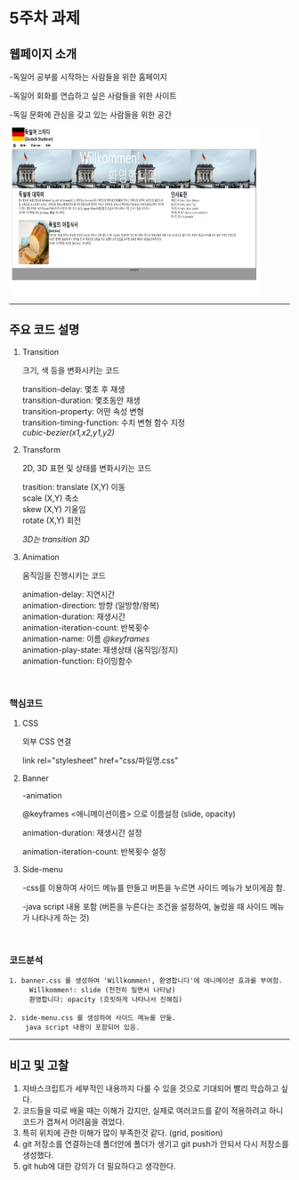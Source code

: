 # 5주차 과제 

## 웹페이지 소개
-독일어 공부를 시작하는 사람들을 위한 홈페이지

-독일어 회화를 연습하고 싶은 사람들을 위한 사이트

-독일 문화에 관심을 갖고 있는 사람들을 위한 공간

<img src="./images/05.png" width="450px" height="300px" title="홈페이지" alt="홈페이지 home 사진"></img><br/>

--------------------------------
## 주요 코드 설명

1. Transition

    크기, 색 등을 변화시키는 코드

    transition-delay: 몇초 후 재생 <br/>
    transition-duration: 몇초동안 재생 <br/>
    transition-property: 어떤 속성 변형 <br/>
    transition-timing-function: 수치 변형 함수 지정 <br/>
         *cubic-bezier(x1,x2,y1,y2)*

2. Transform

    2D, 3D 표현 및 상태를 변화시키는 코드

    trasition: translate (X,Y) 이동 <br/>
               scale (X,Y) 축소 <br/>
               skew (X,Y) 기울임 <br/>
               rotate (X,Y) 회전 <br/>

    *3D는 transition 3D*



3. Animation

    움직임을 진행시키는 코드

    animation-delay: 지연시간 <br/>
    animation-direction: 방향 (일방향/왕복) <br/>
    animation-duration: 재생시간 <br/>
    animation-iteration-count: 반복횟수 <br/>
    animation-name: 이름 *@keyframes* <br/>
    animation-play-state: 재생상태 (움직임/정지) <br/>
    animation-function: 타이밍함수 <br/>


<br/>

### 핵심코드

1. CSS 

    외부 CSS 연결

    link rel="stylesheet" href="css/파일명.css"

2. Banner
    
    -animation

    @keyframes <애니메이션이름> 으로 이름설정 (slide, opacity)

    animation-duration: 재생시간 설정
    
    animation-iteration-count: 반복횟수 설정


3. Side-menu

    -css를 이용하여 사이드 메뉴를 만들고 버튼을 누르면 사이드 메뉴가 보이게끔 함.

    -java script 내용 포함
    (버튼을 누른다는 조건을 설정하여, 눌렀을 때 사이드 메뉴가 나타나게 하는 것)


<br/>

### 코드분석

    1. banner.css 를 생성하여 'Willkommen!, 환영합니다'에 애니메이션 효과를 부여함. 
         Willkommen!: slide (천천히 밀면서 나타남)
         환영합니다: opacity (흐릿하게 나타나서 진해짐)

    2. side-menu.css 를 생성하여 사이드 메뉴를 만듦.
        java script 내용이 포함되어 있음.


-----------------------------------

## 비고 및 고찰
1. 자바스크립트가 세부적인 내용까지 다룰 수 있을 것으로 기대되어 빨리 학습하고 싶다.
2. 코드들을 따로 배울 때는 이해가 갔지만, 실제로 여러코드를 같이 적용하려고 하니 코드가 겹쳐서 어려움을 겪었다.
3. 특히 위치에 관한 이해가 많이 부족한것 같다. (grid, position)
4. git 저장소를 연결하는데 폴더안에 폴더가 생기고 git push가 안되서 다시 저장소를 생성했다.
5. git hub에 대한 강의가 더 필요하다고 생각한다.